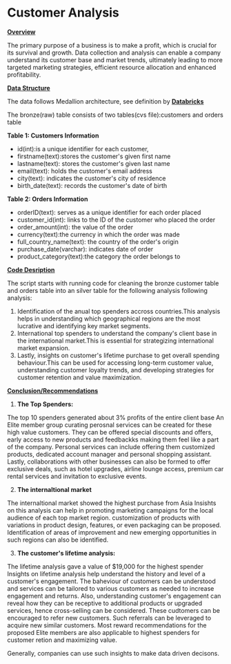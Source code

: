# Customer Analysis

<ins>**Overview**</ins>

The primary purpose of a business is to make a profit, which is crucial for its survival and growth.
Data collection and analysis can enable a company understand its customer base and
market trends, ultimately leading to more targeted marketing strategies,
efficient resource allocation and enhanced profitability.

<ins>**Data Structure**</ins>

The data follows Medallion architecture, see definition by **[Databricks](https://www.databricks.com/glossary/medallion-architecture)**

The bronze(raw) table consists of two tables(cvs file):customers and orders table

**Table 1: Customers Information**

- id(int):is a unique identifier for each customer,
- firstname(text):stores the customer's given first name
- lastname(text): stores the customer's given last name
- email(text): holds the customer's email address
- city(text): indicates the customer's city of residence
- birth_date(text): records the customer's date of birth

**Table 2: Orders Information**

- orderID(text): serves as a unique identifier for each order placed
- customer_id(int): links to the ID of the customer who placed the order
- order_amount(int): the value of the order
- currency(text):the currency in which the order was made
- full_country_name(text): the country of the order's origin
- purchase_date(varchar): indicates date of order
- product_category(text):the category the order belongs to

<ins>**Code Desription**</ins>

The script starts with running code for cleaning the bronze customer table and orders table into an silver table for the following analysis following analysis:

1. Identification of the anual top spenders accross countries.This analysis helps in understanding which geographical regions are the most lucrative and identifying key market segments.
2. International top spenders to understand the company's client base in the international market.This is essential for strategizing international market expansion.
3. Lastly, insights on customer's lifetime purchase to get overall spending behaviour.This can be used for accessing long-term customer value, understanding customer loyalty trends, and developing strategies for customer retention and value maximization.

<ins>**Conclusion/Recommendations**</ins>

1. **The Top Spenders:**

The top 10 spenders generated about 3% profits of the entire client base
An Elite member group curating perosnal services can be created for these high value customers. They can be offered special discounts and offers, early access to new products and feedbackks making them feel like a part of the company.
Personal services can include offering them customized products, dedicated account manager and personal shopping assistant.
Lastly, collaborations with other businesses can also be formed to offer exclusive deals, such as hotel upgrades, airline lounge access, premium car rental services and invitation to exclusive events.

2. **The internaltional market**

The internaltional market showed the highest purchase from Asia
Insishts on this analysis can help in promoting marketing campaigns for the local audience of each top market region. customization of products with variations in product design, features, or even packaging can be proposed. Identification of areas of improvement and new emerging opportunities in such regions can also be identified.

3. **The customer's lifetime analysis:**

The lifetime analysis gave a value of $19,000 for the highest spender
Insights on lifetime analysis help understand the history and level of a customer's engagement. The baheviour of customers can be understood and services can be tailored to various customers as needed to increase engagement and returns.
Also, understanding customer's engagement can reveal how they can be receptive to additional products or upgraded services, hence cross-selling can be considered. These cudtomers can be encouraged to refer new customers. Such referrals can be leveraged to acquire new similar customers.
Most reward recommendations for the proposed Elite members are also applicable to highest spenders for customer retion and maximizing value.

Generally, companies can use such insights to make data driven decisons.
